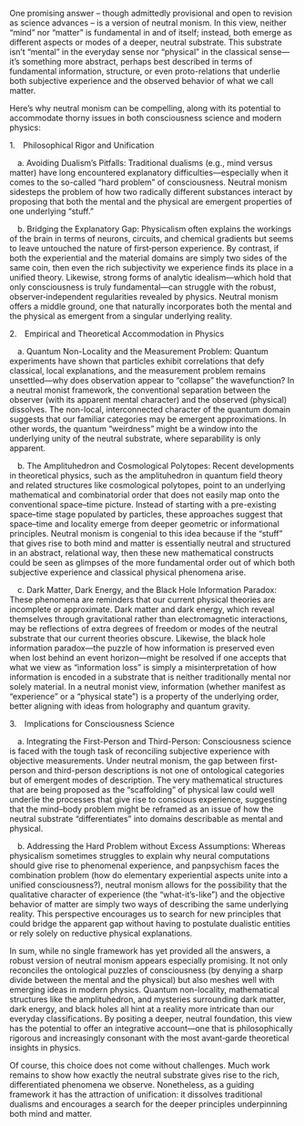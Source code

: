 One promising answer – though admittedly provisional and open to revision as science advances – is a version of neutral monism. In this view, neither “mind” nor “matter” is fundamental in and of itself; instead, both emerge as different aspects or modes of a deeper, neutral substrate. This substrate isn’t “mental” in the everyday sense nor “physical” in the classical sense—it’s something more abstract, perhaps best described in terms of fundamental information, structure, or even proto-relations that underlie both subjective experience and the observed behavior of what we call matter.

Here’s why neutral monism can be compelling, along with its potential to accommodate thorny issues in both consciousness science and modern physics:

1. Philosophical Rigor and Unification

 a. Avoiding Dualism’s Pitfalls: Traditional dualisms (e.g., mind versus matter) have long encountered explanatory difficulties—especially when it comes to the so-called “hard problem” of consciousness. Neutral monism sidesteps the problem of how two radically different substances interact by proposing that both the mental and the physical are emergent properties of one underlying “stuff.”

 b. Bridging the Explanatory Gap: Physicalism often explains the workings of the brain in terms of neurons, circuits, and chemical gradients but seems to leave untouched the nature of first‐person experience. By contrast, if both the experiential and the material domains are simply two sides of the same coin, then even the rich subjectivity we experience finds its place in a unified theory. Likewise, strong forms of analytic idealism—which hold that only consciousness is truly fundamental—can struggle with the robust, observer‐independent regularities revealed by physics. Neutral monism offers a middle ground, one that naturally incorporates both the mental and the physical as emergent from a singular underlying reality.

2. Empirical and Theoretical Accommodation in Physics

 a. Quantum Non-Locality and the Measurement Problem: Quantum experiments have shown that particles exhibit correlations that defy classical, local explanations, and the measurement problem remains unsettled—why does observation appear to “collapse” the wavefunction? In a neutral monist framework, the conventional separation between the observer (with its apparent mental character) and the observed (physical) dissolves. The non-local, interconnected character of the quantum domain suggests that our familiar categories may be emergent approximations. In other words, the quantum “weirdness” might be a window into the underlying unity of the neutral substrate, where separability is only apparent.

 b. The Amplituhedron and Cosmological Polytopes: Recent developments in theoretical physics, such as the amplituhedron in quantum field theory and related structures like cosmological polytopes, point to an underlying mathematical and combinatorial order that does not easily map onto the conventional space–time picture. Instead of starting with a pre-existing space–time stage populated by particles, these approaches suggest that space–time and locality emerge from deeper geometric or informational principles. Neutral monism is congenial to this idea because if the “stuff” that gives rise to both mind and matter is essentially neutral and structured in an abstract, relational way, then these new mathematical constructs could be seen as glimpses of the more fundamental order out of which both subjective experience and classical physical phenomena arise.

 c. Dark Matter, Dark Energy, and the Black Hole Information Paradox: These phenomena are reminders that our current physical theories are incomplete or approximate. Dark matter and dark energy, which reveal themselves through gravitational rather than electromagnetic interactions, may be reflections of extra degrees of freedom or modes of the neutral substrate that our current theories obscure. Likewise, the black hole information paradox—the puzzle of how information is preserved even when lost behind an event horizon—might be resolved if one accepts that what we view as “information loss” is simply a misinterpretation of how information is encoded in a substrate that is neither traditionally mental nor solely material. In a neutral monist view, information (whether manifest as “experience” or a “physical state”) is a property of the underlying order, better aligning with ideas from holography and quantum gravity.

3. Implications for Consciousness Science

 a. Integrating the First-Person and Third-Person: Consciousness science is faced with the tough task of reconciling subjective experience with objective measurements. Under neutral monism, the gap between first-person and third-person descriptions is not one of ontological categories but of emergent modes of description. The very mathematical structures that are being proposed as the “scaffolding” of physical law could well underlie the processes that give rise to conscious experience, suggesting that the mind–body problem might be reframed as an issue of how the neutral substrate “differentiates” into domains describable as mental and physical.

 b. Addressing the Hard Problem without Excess Assumptions: Whereas physicalism sometimes struggles to explain why neural computations should give rise to phenomenal experience, and panpsychism faces the combination problem (how do elementary experiential aspects unite into a unified consciousness?), neutral monism allows for the possibility that the qualitative character of experience (the “what-it’s-like”) and the objective behavior of matter are simply two ways of describing the same underlying reality. This perspective encourages us to search for new principles that could bridge the apparent gap without having to postulate dualistic entities or rely solely on reductive physical explanations.

In sum, while no single framework has yet provided all the answers, a robust version of neutral monism appears especially promising. It not only reconciles the ontological puzzles of consciousness (by denying a sharp divide between the mental and the physical) but also meshes well with emerging ideas in modern physics. Quantum non-locality, mathematical structures like the amplituhedron, and mysteries surrounding dark matter, dark energy, and black holes all hint at a reality more intricate than our everyday classifications. By positing a deeper, neutral foundation, this view has the potential to offer an integrative account—one that is philosophically rigorous and increasingly consonant with the most avant‐garde theoretical insights in physics.

Of course, this choice does not come without challenges. Much work remains to show how exactly the neutral substrate gives rise to the rich, differentiated phenomena we observe. Nonetheless, as a guiding framework it has the attraction of unification: it dissolves traditional dualisms and encourages a search for the deeper principles underpinning both mind and matter.